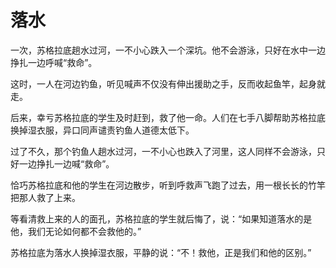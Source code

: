 # 落水

一次，苏格拉底趟水过河，一不小心跌入一个深坑。他不会游泳，只好在水中一边挣扎一边呼喊“救命”。

这时，一人在河边钓鱼，听见喊声不仅没有伸出援助之手，反而收起鱼竿，起身就走。

后来，幸亏苏格拉底的学生及时赶到，救了他一命。人们在七手八脚帮助苏格拉底换掉湿衣服，异口同声谴责钓鱼人道德太低下。

过了不久，那个钓鱼人趟水过河，一不小心也跌入了河里，这人同样不会游泳，只好一边挣扎一边喊“救命”。

恰巧苏格拉底和他的学生在河边散步，听到呼救声飞跑了过去，用一根长长的竹竿把那人救了上来。

等看清救上来的人的面孔，苏格拉底的学生就后悔了，说：“如果知道落水的是他，我们无论如何都不会救他的。”

苏格拉底为落水人换掉湿衣服，平静的说：“不！救他，正是我们和他的区别。”
  